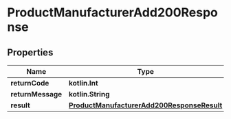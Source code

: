
# ProductManufacturerAdd200Response

## Properties
| Name | Type | Description | Notes |
| ------------ | ------------- | ------------- | ------------- |
| **returnCode** | **kotlin.Int** |  |  [optional] |
| **returnMessage** | **kotlin.String** |  |  [optional] |
| **result** | [**ProductManufacturerAdd200ResponseResult**](ProductManufacturerAdd200ResponseResult.md) |  |  [optional] |



